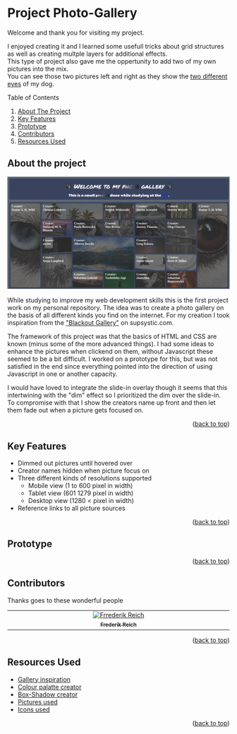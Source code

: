 <a name="readme-top"></a>

# Project Photo-Gallery
Welcome and thank you for visiting my project.

I enjoyed creating it and I learned some usefull tricks about grid structures as well as creating multple layers for additional effects. <br>
This type of project also gave me the oppertunity to add two of my own pictures into the mix. <br>
You can see those two pictures left and right as they show the <a href="https://en.wikipedia.org/wiki/Heterochromia_iridum" target="_blank">two different eyes</a> of my dog.

Table of Contents
<ol>
  <li><a href="#about-the-project">About The Project</a></li>
  <li><a href="#key-features">Key Features</a></li>
  <li><a href="#prototype">Prototype</a></li>
  <li><a href="#contributors">Contributors</a></li>
  <li><a href="#resources-used">Resources Used</a></li>
</ol>

## About the project

<img src="Landing.png" alt="LandingPage"/>

While studying to improve my web development skills this is the first project work on my personal repository.
The idea was to create a photo gallery on the basis of all different kinds you find on the internet.
For my creation I took inspiration from the <a href="https://supsystic.com/example/blackout-gallery-example/">"Blackout Gallery"</a> on supsystic.com.

The framework of this project was that the basics of HTML and CSS are known (minus some of the more advanced things).
I had some ideas to enhance the pictures when clickend on them, without Javascript these seemed to be a bit difficult. 
I worked on a prototype for this, but was not satisfied in the end since everything pointed into the direction of using Javascript in one or another capacity.

I would have loved to integrate the slide-in overlay though it seems that this intertwining with the "dim" effect so I prioritized the dim over the slide-in.
To compromise with that I show the creators name up front and then let them fade out when a picture gets focused on.

<p align="right">(<a href="#readme-top">back to top</a>)</p>

## Key Features

* Dimmed out pictures until hovered over
* Creator names hidden when picture focus on
* Three different kinds of resolutions supported
  - Mobile view (1 to 600 pixel in width)
  - Tablet view (601 1279 pixel in width)
  - Desktop view (1280 < pixel in width)   
* Reference links to all picture sources

<p align="right">(<a href="#readme-top">back to top</a>)</p>

## Prototype

<p align="right">(<a href="#readme-top">back to top</a>)</p>


## Contributors

Thanks goes to these wonderful people

<table>
  <tbody>
      <td align="center" valign="top" width="14.28%"><a href="https://github.com/FRickReich">
        <img src="https://avatars.githubusercontent.com/u/492726?v=4"width="100px;" alt="Frrederik Reich"/><br /><sub><b>Frederik Reich</b></sub></a><br /></td>   
  </tbody>
</table>

<p align="right">(<a href="#readme-top">back to top</a>)</p>


## Resources Used

* <a href="https://supsystic.com/gallery-examples/"> Gallery inspiration </a>
* <a href="https://coolors.co/"> Colour palatte creator </a>
* <a href="https://neumorphism.io/#e0e0e0"> Box-Shadow creator </a>
* <a href="https://picsum.photos/"> Pictures used </a>
* <a href="https://icons8.com/icons"> Icons used </a>

<p align="right">(<a href="#readme-top">back to top</a>)</p>
